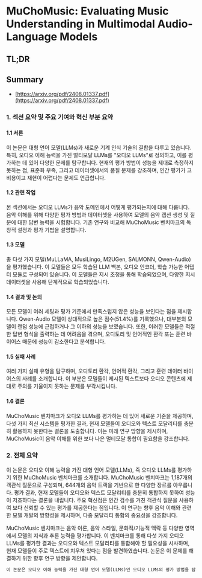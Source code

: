 # MuChoMusic: Evaluating Music Understanding in Multimodal Audio-Language Models
## TL;DR
## Summary
- [https://arxiv.org/pdf/2408.01337.pdf](https://arxiv.org/pdf/2408.01337.pdf)

### 1. 섹션 요약 및 주요 기여와 혁신 부분 요약

#### 1.1 서론
이 논문은 대형 언어 모델(LLMs)과 새로운 기계 인식 기술의 결합을 다루고 있습니다. 특히, 오디오 이해 능력을 가진 멀티모달 LLMs를 "오디오 LLMs"로 정의하고, 이를 평가하는 데 있어 다양한 문제를 탐구합니다. 현재의 평가 방법이 성능을 제대로 측정하지 못하는 점, 표준화 부족, 그리고 데이터셋에서의 품질 문제를 강조하며, 인간 평가가 고비용이고 재현이 어렵다는 문제도 언급합니다.

#### 1.2 관련 작업
본 섹션에서는 오디오 LLMs가 음악 도메인에서 어떻게 평가되는지에 대해 다룹니다. 음악 이해를 위해 다양한 평가 방법과 데이터셋을 사용하여 모델의 음악 캡션 생성 및 질문에 대한 답변 능력을 시험합니다. 기존 연구와 비교해 MuChoMusic 벤치마크의 독창적 설정과 평가 기법을 설명합니다.

#### 1.3 모델
총 다섯 가지 모델(MuLLaMA, MusiLingo, M2UGen, SALMONN, Qwen-Audio)을 평가했습니다. 이 모델들은 모두 학습된 LLM 백본, 오디오 인코더, 학습 가능한 어댑터 모듈로 구성되어 있습니다. 이 모델들은 지시 조정을 통해 학습되었으며, 다양한 지시 데이터셋을 사용해 단계적으로 학습되었습니다.

#### 1.4 결과 및 논의
모든 모델이 여러 세팅과 평가 기준에서 만족스럽지 않은 성능을 보인다는 점을 제시합니다. Qwen-Audio 모델이 상대적으로 높은 점수(51.4%)를 기록했으나, 대부분의 모델이 랜덤 성능에 근접하거나 그 이하의 성능을 보였습니다. 또한, 이러한 모델들은 적절한 답변 형식을 출력하는 데 어려움을 겪으며, 오디토리 및 언어적인 환각 또는 훈련 바이어스 때문에 성능이 감소한다고 분석합니다.

#### 1.5 실패 사례
여러 가지 실패 유형을 탐구하며, 오디토리 환각, 언어적 환각, 그리고 훈련 데이터 바이어스의 사례를 소개합니다. 이 부분은 모델들이 제시된 텍스트보다 오디오 콘텐츠에 제대로 주의를 기울이지 못하는 문제를 부각시킵니다.

#### 1.6 결론
MuChoMusic 벤치마크가 오디오 LLMs를 평가하는 데 있어 새로운 기준을 제공하며, 다섯 가지 최신 시스템을 평가한 결과, 현재 모델들이 오디오와 텍스트 모달리티를 충분히 활용하지 못한다는 결론을 도출합니다. 이는 미래 연구 방향을 제시하며, MuChoMusic이 음악 이해를 위한 보다 나은 멀티모달 통합이 필요함을 강조합니다.

### 2. 전체 요약
이 논문은 오디오 이해 능력을 가진 대형 언어 모델(LLMs), 즉 오디오 LLMs를 평가하기 위한 MuChoMusic 벤치마크를 소개합니다. MuChoMusic 벤치마크는 1,187개의 객관식 질문으로 구성되며, 644개의 음악 트랙을 기반으로 한 다양한 장르를 아우릅니다. 평가 결과, 현재 모델들이 오디오와 텍스트 모달리티를 충분히 통합하지 못하여 성능이 저조하다는 결론을 내립니다. 주요 혁신점은 인간 검수를 거친 객관식 질문을 사용하여 보다 신뢰할 수 있는 평가를 제공한다는 점입니다. 이 연구는 향후 음악 이해와 관련한 모델 개발의 방향성을 제시하며, 다중 모달리티 통합의 중요성을 강조합니다.

MuChoMusic 벤치마크는 음악 이론, 음악 스타일, 문화적/기능적 맥락 등 다양한 영역에서 모델의 지식과 추론 능력을 평가합니다. 이 벤치마크를 통해 다섯 가지 오디오 LLMs를 평가한 결과는 오디오와 텍스트 모달리티를 통합해야 할 필요성을 시사하며, 현재 모델들이 주로 텍스트에 치우쳐 있다는 점을 발견하였습니다. 논문은 이 문제를 해결하기 위한 향후 연구 방향을 제안합니다.

```markdown
이 논문은 오디오 이해 능력을 가진 대형 언어 모델(LLMs)인 오디오 LLMs의 평가 방법을 탐구하며, 이를 위해 MuChoMusic 벤치마크를 소개합니다. MuChoMusic 벤치마크는 644개의 음악 트랙을 기반으로 한 1,187개의 객관식 질문을 통해 모델을 평가하며, 주요 발견 사항으로 모델들이 오디오와 텍스트를 충분히 통합하지 못한다고 결론지었습니다. 이 연구는 향후 음악 이해와 관련한 모델 개발의 방향성을 제시하며, 다양한 평가 방법과 데이터셋 사용의 중요성을 강조합니다.
```
